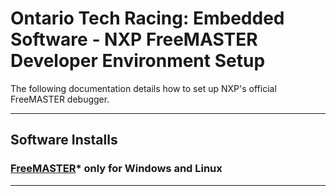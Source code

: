 # Ontario Tech Racing: Embedded Software - NXP FreeMASTER Developer Environment Setup

The following documentation details how to set up NXP's official FreeMASTER debugger.

---

## Software Installs

### [FreeMASTER](https://www.nxp.com/design/design-center/software/development-software/freemaster-run-time-debugging-tool:FREEMASTER)* only for Windows and Linux

---
